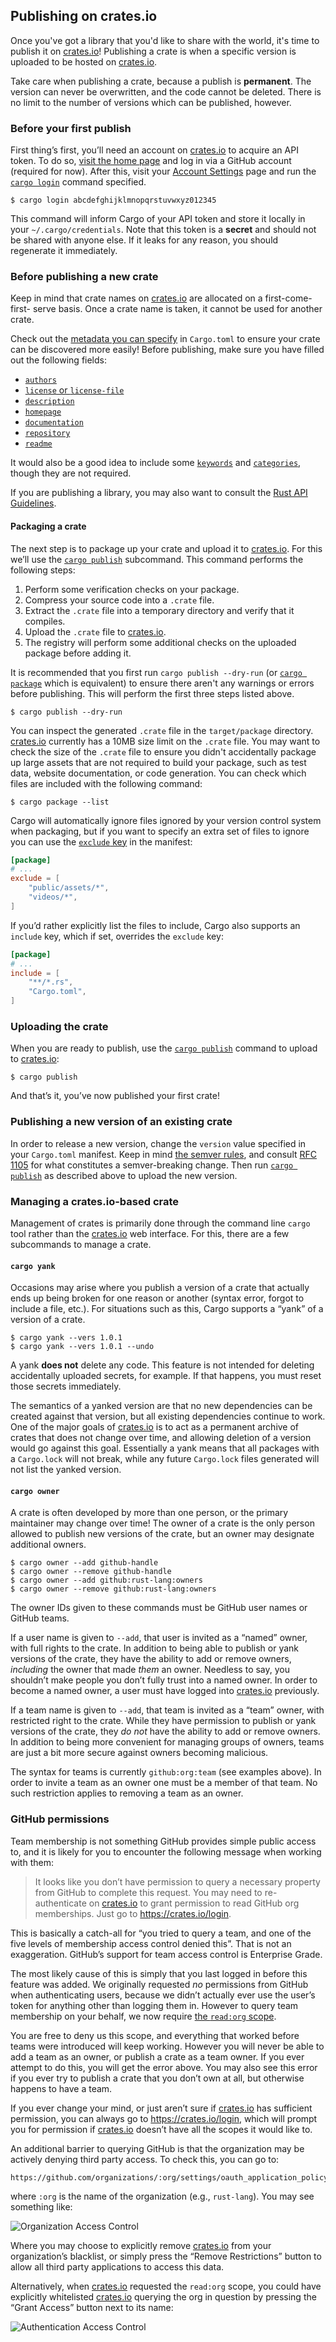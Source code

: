 ## Publishing on crates.io

Once you've got a library that you'd like to share with the world, it's time to
publish it on [crates.io]! Publishing a crate is when a specific
version is uploaded to be hosted on [crates.io].

Take care when publishing a crate, because a publish is **permanent**. The
version can never be overwritten, and the code cannot be deleted. There is no
limit to the number of versions which can be published, however.

### Before your first publish

First thing’s first, you’ll need an account on [crates.io] to acquire
an API token. To do so, [visit the home page][crates.io] and log in via a GitHub
account (required for now). After this, visit your [Account
Settings](https://crates.io/me) page and run the [`cargo login`] command
specified.

```console
$ cargo login abcdefghijklmnopqrstuvwxyz012345
```

This command will inform Cargo of your API token and store it locally in your
`~/.cargo/credentials`. Note that this token is a **secret** and should not be
shared with anyone else. If it leaks for any reason, you should regenerate it
immediately.

### Before publishing a new crate

Keep in mind that crate names on [crates.io] are allocated on a first-come-first-
serve basis. Once a crate name is taken, it cannot be used for another crate.

Check out the [metadata you can specify](manifest.md) in `Cargo.toml` to
ensure your crate can be discovered more easily! Before publishing, make sure
you have filled out the following fields:

- [`authors`]
- [`license` or `license-file`]
- [`description`]
- [`homepage`]
- [`documentation`]
- [`repository`]
- [`readme`]

It would also be a good idea to include some [`keywords`] and [`categories`],
though they are not required.

If you are publishing a library, you may also want to consult the [Rust API
Guidelines].

#### Packaging a crate

The next step is to package up your crate and upload it to [crates.io]. For
this we’ll use the [`cargo publish`] subcommand. This command performs the following
steps:

1. Perform some verification checks on your package.
2. Compress your source code into a `.crate` file.
3. Extract the `.crate` file into a temporary directory and verify that it
   compiles.
4. Upload the `.crate` file to [crates.io].
5. The registry will perform some additional checks on the uploaded package
   before adding it.

It is recommended that you first run `cargo publish --dry-run` (or [`cargo
package`] which is equivalent) to ensure there aren't any warnings or errors
before publishing. This will perform the first three steps listed above.

```console
$ cargo publish --dry-run
```

You can inspect the generated `.crate` file in the `target/package` directory.
[crates.io] currently has a 10MB size limit on the `.crate` file. You may want
to check the size of the `.crate` file to ensure you didn't accidentally
package up large assets that are not required to build your package, such as
test data, website documentation, or code generation. You can check which
files are included with the following command:

```console
$ cargo package --list
```

Cargo will automatically ignore files ignored by your version control system
when packaging, but if you want to specify an extra set of files to ignore you
can use the [`exclude` key](manifest.md#the-exclude-and-include-fields) in the
manifest:

```toml
[package]
# ...
exclude = [
    "public/assets/*",
    "videos/*",
]
```

If you’d rather explicitly list the files to include, Cargo also supports an
`include` key, which if set, overrides the `exclude` key:

```toml
[package]
# ...
include = [
    "**/*.rs",
    "Cargo.toml",
]
```

### Uploading the crate

When you are ready to publish, use the [`cargo publish`] command
to upload to [crates.io]:

```console
$ cargo publish
```

And that’s it, you’ve now published your first crate!

### Publishing a new version of an existing crate

In order to release a new version, change the `version` value specified in
your `Cargo.toml` manifest. Keep in mind [the semver
rules](manifest.md#the-version-field), and consult [RFC 1105] for
what constitutes a semver-breaking change. Then run [`cargo publish`] as
described above to upload the new version.

### Managing a crates.io-based crate

Management of crates is primarily done through the command line `cargo` tool
rather than the [crates.io] web interface. For this, there are a few subcommands
to manage a crate.

#### `cargo yank`

Occasions may arise where you publish a version of a crate that actually ends up
being broken for one reason or another (syntax error, forgot to include a file,
etc.). For situations such as this, Cargo supports a “yank” of a version of a
crate.

```console
$ cargo yank --vers 1.0.1
$ cargo yank --vers 1.0.1 --undo
```

A yank **does not** delete any code. This feature is not intended for deleting
accidentally uploaded secrets, for example. If that happens, you must reset
those secrets immediately.

The semantics of a yanked version are that no new dependencies can be created
against that version, but all existing dependencies continue to work. One of the
major goals of [crates.io] is to act as a permanent archive of crates that does
not change over time, and allowing deletion of a version would go against this
goal. Essentially a yank means that all packages with a `Cargo.lock` will not
break, while any future `Cargo.lock` files generated will not list the yanked
version.

#### `cargo owner`

A crate is often developed by more than one person, or the primary maintainer
may change over time! The owner of a crate is the only person allowed to publish
new versions of the crate, but an owner may designate additional owners.

```console
$ cargo owner --add github-handle
$ cargo owner --remove github-handle
$ cargo owner --add github:rust-lang:owners
$ cargo owner --remove github:rust-lang:owners
```

The owner IDs given to these commands must be GitHub user names or GitHub teams.

If a user name is given to `--add`, that user is invited as a “named” owner, with
full rights to the crate. In addition to being able to publish or yank versions
of the crate, they have the ability to add or remove owners, *including* the
owner that made *them* an owner. Needless to say, you shouldn’t make people you
don’t fully trust into a named owner. In order to become a named owner, a user
must have logged into [crates.io] previously.

If a team name is given to `--add`, that team is invited as a “team” owner, with
restricted right to the crate. While they have permission to publish or yank
versions of the crate, they *do not* have the ability to add or remove owners.
In addition to being more convenient for managing groups of owners, teams are
just a bit more secure against owners becoming malicious.

The syntax for teams is currently `github:org:team` (see examples above).
In order to invite a team as an owner one must be a member of that team. No
such restriction applies to removing a team as an owner.

### GitHub permissions

Team membership is not something GitHub provides simple public access to, and it
is likely for you to encounter the following message when working with them:

> It looks like you don’t have permission to query a necessary property from
GitHub to complete this request. You may need to re-authenticate on [crates.io]
to grant permission to read GitHub org memberships. Just go to
<https://crates.io/login>.

This is basically a catch-all for “you tried to query a team, and one of the
five levels of membership access control denied this”. That is not an
exaggeration. GitHub’s support for team access control is Enterprise Grade.

The most likely cause of this is simply that you last logged in before this
feature was added. We originally requested *no* permissions from GitHub when
authenticating users, because we didn’t actually ever use the user’s token for
anything other than logging them in. However to query team membership on your
behalf, we now require [the `read:org` scope][oauth-scopes].

You are free to deny us this scope, and everything that worked before teams
were introduced will keep working. However you will never be able to add a team
as an owner, or publish a crate as a team owner. If you ever attempt to do this,
you will get the error above. You may also see this error if you ever try to
publish a crate that you don’t own at all, but otherwise happens to have a team.

If you ever change your mind, or just aren’t sure if [crates.io] has sufficient
permission, you can always go to <https://crates.io/login>, which will prompt you
for permission if [crates.io] doesn’t have all the scopes it would like to.

An additional barrier to querying GitHub is that the organization may be
actively denying third party access. To check this, you can go to:

    https://github.com/organizations/:org/settings/oauth_application_policy

where `:org` is the name of the organization (e.g., `rust-lang`). You may see
something like:

![Organization Access Control](../images/org-level-acl.png)

Where you may choose to explicitly remove [crates.io] from your organization’s
blacklist, or simply press the “Remove Restrictions” button to allow all third
party applications to access this data.

Alternatively, when [crates.io] requested the `read:org` scope, you could have
explicitly whitelisted [crates.io] querying the org in question by pressing
the “Grant Access” button next to its name:

![Authentication Access Control](../images/auth-level-acl.png)

[RFC 1105]: https://github.com/rust-lang/rfcs/blob/master/text/1105-api-evolution.md
[Rust API Guidelines]: https://rust-lang-nursery.github.io/api-guidelines/
[`authors`]: manifest.md#the-authors-field
[`cargo login`]: ../commands/cargo-login.md
[`cargo package`]: ../commands/cargo-package.md
[`cargo publish`]: ../commands/cargo-publish.md
[`categories`]: manifest.md#the-categories-field
[`description`]: manifest.md#the-description-field
[`documentation`]: manifest.md#the-documentation-field
[`homepage`]: manifest.md#the-homepage-field
[`keywords`]: manifest.md#the-keywords-field
[`license` or `license-file`]: manifest.md#the-license-and-license-file-fields
[`readme`]: manifest.md#the-readme-field
[`repository`]: manifest.md#the-repository-field
[crates.io]: https://crates.io/
[oauth-scopes]: https://developer.github.com/apps/building-oauth-apps/understanding-scopes-for-oauth-apps/
